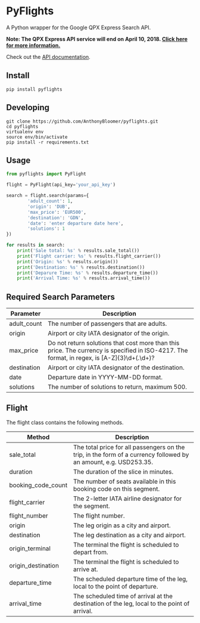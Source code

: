# PyFlights

A Python wrapper for the Google QPX Express Search API.

**Note: The QPX Express API service will end on April 10, 2018. [Click here for more information.](https://developers.google.com/qpx-express/faq#EndOfServiceFAQs)**
 
Check out the [API documentation](https://developers.google.com/qpx-express/v1/trips/search).


## Install

```
pip install pyflights
```

## Developing 

```
git clone https://github.com/AnthonyBloomer/pyflights.git
cd pyflights
virtualenv env
source env/bin/activate
pip install -r requirements.txt
```

## Usage

```python
from pyflights import PyFlight

flight = PyFlight(api_key='your_api_key')

search = flight.search(params={
        'adult_count': 1,
        'origin': 'DUB',
        'max_price': 'EUR500',
        'destination': 'GDN',
        'date': 'enter departure date here',
        'solutions': 1
})

for results in search:
    print('Sale total: %s' % results.sale_total())
    print('Flight carrier: %s' % results.flight_carrier())
    print('Origin: %s' % results.origin())
    print('Destination: %s' % results.destination())
    print('Deparure Time: %s' % results.departure_time())
    print('Arrival Time: %s' % results.arrival_time())
```

## Required Search Parameters

| Parameter   | Description                                                                                                                                 |
|-------------|---------------------------------------------------------------------------------------------------------------------------------------------|
| adult_count | The number of passengers that are adults.                                                                                                   |
| origin      | Airport or city IATA designator of the origin.                                                                                              |
| max_price   | Do not return solutions that cost more than this price. The currency is specified in ISO-4217. The format, in regex, is [A-Z]{3}\d+(\.\d+)? |
| destination | Airport or city IATA designator of the destination.                                                                                         |
| date        | Departure date in YYYY-MM-DD format.                                                                                                        |
| solutions   | The number of solutions to return, maximum 500.                                                                                             |

## Flight

The flight class contains the following methods.

| Method             | Description                                                                                                      |
|--------------------|------------------------------------------------------------------------------------------------------------------|
| sale_total         | The total price for all passengers on the trip, in the form of a currency followed by an amount, e.g. USD253.35. |
| duration           | The duration of the slice in minutes.                                                                            |
| booking_code_count | The number of seats available in this booking code on this segment.                                              |
| flight_carrier     | The 2-letter IATA airline designator for the segment.                                                            |
| flight_number      | The flight number.                                                                                               |
| origin             | The leg origin as a city and airport.                                                                            |
| destination        | The leg destination as a city and airport.                                                                       |
| origin_terminal    | The terminal the flight is scheduled to depart from.                                                             |
| origin_destination | The terminal the flight is scheduled to arrive at.                                                               |
| departure_time     | The scheduled departure time of the leg, local to the point of departure.                                        |
| arrival_time       | The scheduled time of arrival at the destination of the leg, local to the point of arrival.                      |
